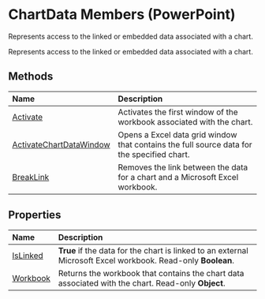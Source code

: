 
# ChartData Members (PowerPoint)
Represents access to the linked or embedded data associated with a chart.

Represents access to the linked or embedded data associated with a chart.


## Methods



|**Name**|**Description**|
|:-----|:-----|
|[Activate](789651b8-334c-340a-e281-822f7129b76e.md)|Activates the first window of the workbook associated with the chart.|
|[ActivateChartDataWindow](3364ab9c-ed34-5970-6318-95a694a55354.md)|Opens a Excel data grid window that contains the full source data for the specified chart.|
|[BreakLink](6fa73e90-f99c-d932-b864-e8ff3e53e086.md)|Removes the link between the data for a chart and a Microsoft Excel workbook.|

## Properties



|**Name**|**Description**|
|:-----|:-----|
|[IsLinked](038ed026-a14c-2c5c-3f2e-c931fa9840b0.md)|**True** if the data for the chart is linked to an external Microsoft Excel workbook. Read-only **Boolean**.|
|[Workbook](2d22aa4a-15d8-c5f3-5059-a968e9a85789.md)|Returns the workbook that contains the chart data associated with the chart. Read-only  **Object**.|
